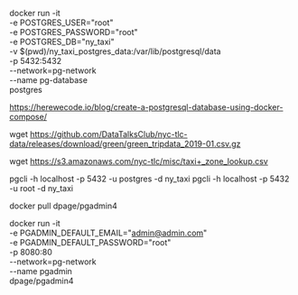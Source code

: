 docker run -it \
  -e POSTGRES_USER="root" \
  -e POSTGRES_PASSWORD="root" \
  -e POSTGRES_DB="ny_taxi" \
  -v $(pwd)/ny_taxi_postgres_data:/var/lib/postgresql/data \
  -p 5432:5432 \
  --network=pg-network \
  --name pg-database \
  postgres

https://herewecode.io/blog/create-a-postgresql-database-using-docker-compose/


wget https://github.com/DataTalksClub/nyc-tlc-data/releases/download/green/green_tripdata_2019-01.csv.gz

wget https://s3.amazonaws.com/nyc-tlc/misc/taxi+_zone_lookup.csv

pgcli -h localhost -p 5432 -u postgres -d ny_taxi
pgcli -h localhost -p 5432 -u root -d ny_taxi

docker pull dpage/pgadmin4

docker run -it \
  -e PGADMIN_DEFAULT_EMAIL="admin@admin.com" \
  -e PGADMIN_DEFAULT_PASSWORD="root" \
  -p 8080:80 \
  --network=pg-network \
  --name pgadmin \
  dpage/pgadmin4    


